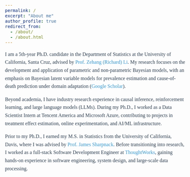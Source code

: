 ```yaml
---
permalink: /
excerpt: "About me"
author_profile: true
redirect_from: 
  - /about/
  - /about.html
---
```


<style>
body {
    font-family: "Palatino", "Palatino Linotype", "Palatino LT STD", "Book Antiqua", serif;
    font-size: 16px;
    line-height: 1.6;
    color: #2C3E50;
}

h1 {
    font-size: 24px;
    color: #2C3E50;
}

h2 {
    font-size: 20px;
    color: #16A085;
}

h3 {
    font-size: 18px;
    color: #F39C12;
}

p {
    font-size: 16px;
}

a {
    text-decoration: none;  /* 去掉链接下划线 */
    color: #3498DB;         /* 设置链接颜色 */
}

a:hover {
    color: #E74C3C;         /* 鼠标悬停时的颜色 */
}
</style>

I am a 5th-year Ph.D. candidate in the Department of Statistics at the University of California, Santa Cruz, advised by [Prof. Zehang (Richard) Li](https://zehangli.com). My research focuses on the development and application of parametric and non-parametric Bayesian models, with an emphasis on Bayesian latent variable models for prevalence estimation and cause-of-death prediction under domain adaptation ([Google Scholar](https://scholar.google.com/citations?view_op=list_works&hl=en&hl=en&user=pZsCRpMAAAAJ&inst=1581658869211165550)).

Beyond academia, I have industry research experience in causal inference, reinforcement learning, and large language models (LLMs). During my Ph.D., I worked as a Data Scientist Intern at Tencent America and Microsoft Azure, contributing to projects in treatment effect estimation, online experimentation, and AI/ML infrastructure.

Prior to my Ph.D., I earned my M.S. in Statistics from the University of California, Davis, where I was advised by [Prof. James Sharpnack](https://jsharpna.github.io). Before transitioning into research, I worked as a full-stack Software Development Engineer at [ThoughtWorks](https://www.thoughtworks.com/en-us), gaining hands-on experience in software engineering, system design, and large-scale data processing.
